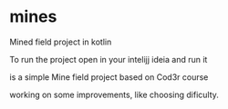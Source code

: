 # mines
Mined field project in kotlin

To run the project open in your intelijj ideia and run it

is a simple Mine field project based on Cod3r course <br/>

working on some improvements, like choosing dificulty.
